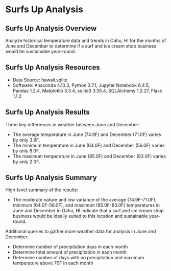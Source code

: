# Surfs Up Analysis

## Surfs Up Analysis Overview
Analyze historical temperature data and trends in Oahu, HI for the months of June and December to determine if a surf and ice cream shop business would be sustainable year-round.

## Surfs Up Analysis Resources

* Data Source: hawaii.sqlite
* Software: Anaconda 4.10.3, Python 3.7.1, Jupyter Notebook 6.4.5, Pandas 1.2.4, Matplotlib 3.3.4, sqlite3 3.35.4, SQLAlchemy 1.2.27, Flask 1.1.2

## Surfs Up Analysis Results
Three key differences in weather between June and December: 
* The average temperature in June (74.9F) and December (71.0F) varies by only 3.9F.
* The minimum temperature in June (64.0F) and December (56.0F) varies by only 8.0F.
* The maximum temperature in June (85.0F) and December (83.0F) varies by only 2.0F.

## Surfs Up Analysis Summary
High-level summary of the results:
* The moderate nature and low variance of the average (74.9F-71.0F), minimum (64.0F-56.0F), and maximum (85.0F-83.0F) temperatures in June and December in Oahu, HI indicate that a surf and ice cream shop business would be ideally suited to this location and sustainable year-round.

Additional queries to gather more weather data for analysis in June and December:
* Determine number of precipitation days in each month
* Determine total amount of precipitation in each month
* Determine number of days with no precipitation and maximum temperature above 70F in each month
